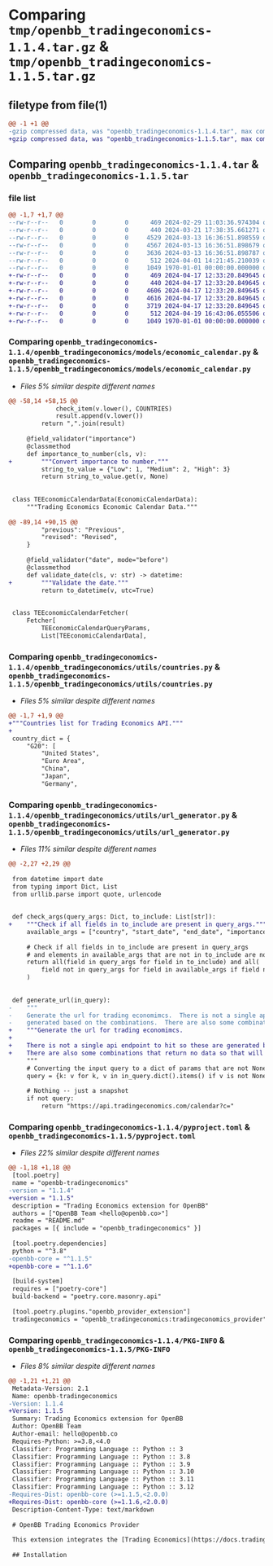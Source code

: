 # Comparing `tmp/openbb_tradingeconomics-1.1.4.tar.gz` & `tmp/openbb_tradingeconomics-1.1.5.tar.gz`

## filetype from file(1)

```diff
@@ -1 +1 @@
-gzip compressed data, was "openbb_tradingeconomics-1.1.4.tar", max compression
+gzip compressed data, was "openbb_tradingeconomics-1.1.5.tar", max compression
```

## Comparing `openbb_tradingeconomics-1.1.4.tar` & `openbb_tradingeconomics-1.1.5.tar`

### file list

```diff
@@ -1,7 +1,7 @@
--rw-r--r--   0        0        0      469 2024-02-29 11:03:36.974304 openbb_tradingeconomics-1.1.4/README.md
--rw-r--r--   0        0        0      440 2024-03-21 17:38:35.661271 openbb_tradingeconomics-1.1.4/openbb_tradingeconomics/__init__.py
--rw-r--r--   0        0        0     4529 2024-03-13 16:36:51.898559 openbb_tradingeconomics-1.1.4/openbb_tradingeconomics/models/economic_calendar.py
--rw-r--r--   0        0        0     4567 2024-03-13 16:36:51.898679 openbb_tradingeconomics-1.1.4/openbb_tradingeconomics/utils/countries.py
--rw-r--r--   0        0        0     3636 2024-03-13 16:36:51.898787 openbb_tradingeconomics-1.1.4/openbb_tradingeconomics/utils/url_generator.py
--rw-r--r--   0        0        0      512 2024-04-01 14:21:45.210039 openbb_tradingeconomics-1.1.4/pyproject.toml
--rw-r--r--   0        0        0     1049 1970-01-01 00:00:00.000000 openbb_tradingeconomics-1.1.4/PKG-INFO
+-rw-r--r--   0        0        0      469 2024-04-17 12:33:20.849645 openbb_tradingeconomics-1.1.5/README.md
+-rw-r--r--   0        0        0      440 2024-04-17 12:33:20.849645 openbb_tradingeconomics-1.1.5/openbb_tradingeconomics/__init__.py
+-rw-r--r--   0        0        0     4606 2024-04-17 12:33:20.849645 openbb_tradingeconomics-1.1.5/openbb_tradingeconomics/models/economic_calendar.py
+-rw-r--r--   0        0        0     4616 2024-04-17 12:33:20.849645 openbb_tradingeconomics-1.1.5/openbb_tradingeconomics/utils/countries.py
+-rw-r--r--   0        0        0     3719 2024-04-17 12:33:20.849645 openbb_tradingeconomics-1.1.5/openbb_tradingeconomics/utils/url_generator.py
+-rw-r--r--   0        0        0      512 2024-04-19 16:43:06.055506 openbb_tradingeconomics-1.1.5/pyproject.toml
+-rw-r--r--   0        0        0     1049 1970-01-01 00:00:00.000000 openbb_tradingeconomics-1.1.5/PKG-INFO
```

### Comparing `openbb_tradingeconomics-1.1.4/openbb_tradingeconomics/models/economic_calendar.py` & `openbb_tradingeconomics-1.1.5/openbb_tradingeconomics/models/economic_calendar.py`

 * *Files 5% similar despite different names*

```diff
@@ -58,14 +58,15 @@
             check_item(v.lower(), COUNTRIES)
             result.append(v.lower())
         return ",".join(result)
 
     @field_validator("importance")
     @classmethod
     def importance_to_number(cls, v):
+        """Convert importance to number."""
         string_to_value = {"Low": 1, "Medium": 2, "High": 3}
         return string_to_value.get(v, None)
 
 
 class TEEconomicCalendarData(EconomicCalendarData):
     """Trading Economics Economic Calendar Data."""
 
@@ -89,14 +90,15 @@
         "previous": "Previous",
         "revised": "Revised",
     }
 
     @field_validator("date", mode="before")
     @classmethod
     def validate_date(cls, v: str) -> datetime:
+        """Validate the date."""
         return to_datetime(v, utc=True)
 
 
 class TEEconomicCalendarFetcher(
     Fetcher[
         TEEconomicCalendarQueryParams,
         List[TEEconomicCalendarData],
```

### Comparing `openbb_tradingeconomics-1.1.4/openbb_tradingeconomics/utils/countries.py` & `openbb_tradingeconomics-1.1.5/openbb_tradingeconomics/utils/countries.py`

 * *Files 5% similar despite different names*

```diff
@@ -1,7 +1,9 @@
+"""Countries list for Trading Economics API."""
+
 country_dict = {
     "G20": [
         "United States",
         "Euro Area",
         "China",
         "Japan",
         "Germany",
```

### Comparing `openbb_tradingeconomics-1.1.4/openbb_tradingeconomics/utils/url_generator.py` & `openbb_tradingeconomics-1.1.5/openbb_tradingeconomics/utils/url_generator.py`

 * *Files 11% similar despite different names*

```diff
@@ -2,27 +2,29 @@
 
 from datetime import date
 from typing import Dict, List
 from urllib.parse import quote, urlencode
 
 
 def check_args(query_args: Dict, to_include: List[str]):
+    """Check if all fields in to_include are present in query_args."""
     available_args = ["country", "start_date", "end_date", "importance", "group"]
 
     # Check if all fields in to_include are present in query_args
     # and elements in available_args that are not in to_include are not present in query_args
     return all(field in query_args for field in to_include) and all(
         field not in query_args for field in available_args if field not in to_include
     )
 
 
 def generate_url(in_query):
-    """
-    Generate the url for trading economimcs.  There is not a single api endpoint to hit so these are
-    generated based on the combinations.  There are also some combinations that return no data so that will return ""
+    """Generate the url for trading economimcs.
+
+    There is not a single api endpoint to hit so these are generated based on the combinations.
+    There are also some combinations that return no data so that will return an empty string.
     """
     # Converting the input query to a dict of params that are not None
     query = {k: v for k, v in in_query.dict().items() if v is not None}
 
     # Nothing -- just a snapshot
     if not query:
         return "https://api.tradingeconomics.com/calendar?c="
```

### Comparing `openbb_tradingeconomics-1.1.4/pyproject.toml` & `openbb_tradingeconomics-1.1.5/pyproject.toml`

 * *Files 22% similar despite different names*

```diff
@@ -1,18 +1,18 @@
 [tool.poetry]
 name = "openbb-tradingeconomics"
-version = "1.1.4"
+version = "1.1.5"
 description = "Trading Economics extension for OpenBB"
 authors = ["OpenBB Team <hello@openbb.co>"]
 readme = "README.md"
 packages = [{ include = "openbb_tradingeconomics" }]
 
 [tool.poetry.dependencies]
 python = "^3.8"
-openbb-core = "^1.1.5"
+openbb-core = "^1.1.6"
 
 [build-system]
 requires = ["poetry-core"]
 build-backend = "poetry.core.masonry.api"
 
 [tool.poetry.plugins."openbb_provider_extension"]
 tradingeconomics = "openbb_tradingeconomics:tradingeconomics_provider"
```

### Comparing `openbb_tradingeconomics-1.1.4/PKG-INFO` & `openbb_tradingeconomics-1.1.5/PKG-INFO`

 * *Files 8% similar despite different names*

```diff
@@ -1,21 +1,21 @@
 Metadata-Version: 2.1
 Name: openbb-tradingeconomics
-Version: 1.1.4
+Version: 1.1.5
 Summary: Trading Economics extension for OpenBB
 Author: OpenBB Team
 Author-email: hello@openbb.co
 Requires-Python: >=3.8,<4.0
 Classifier: Programming Language :: Python :: 3
 Classifier: Programming Language :: Python :: 3.8
 Classifier: Programming Language :: Python :: 3.9
 Classifier: Programming Language :: Python :: 3.10
 Classifier: Programming Language :: Python :: 3.11
 Classifier: Programming Language :: Python :: 3.12
-Requires-Dist: openbb-core (>=1.1.5,<2.0.0)
+Requires-Dist: openbb-core (>=1.1.6,<2.0.0)
 Description-Content-Type: text/markdown
 
 # OpenBB Trading Economics Provider
 
 This extension integrates the [Trading Economics](https://docs.tradingeconomics.com/) data provider into the OpenBB SDK.
 
 ## Installation
```

